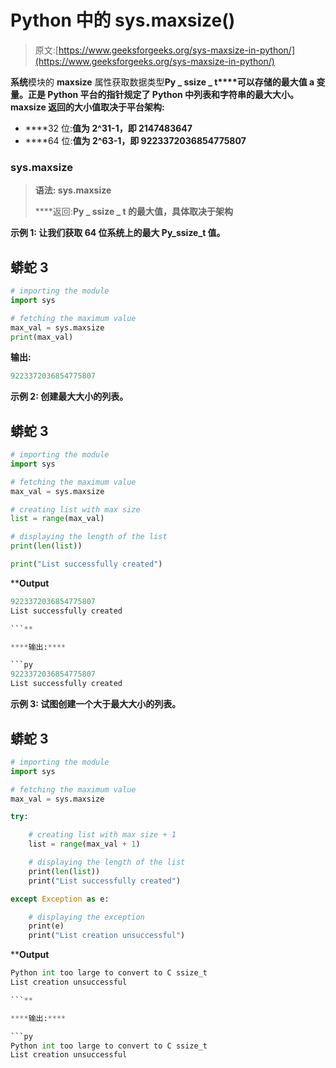 # Python 中的 sys.maxsize()

> 原文:[https://www.geeksforgeeks.org/sys-maxsize-in-python/](https://www.geeksforgeeks.org/sys-maxsize-in-python/)

**系统**模块的 **maxsize** 属性获取数据类型**Py _ ssize _ t****可以存储的最大值 a 变量。正是 Python 平台的指针规定了 Python 中列表和字符串的最大大小。maxsize 返回的大小值取决于平台架构:**

*   ****32 位:**值为 2^31-1，即 2147483647**
*   ****64 位:**值为 2^63-1，即 9223372036854775807**

### **sys.maxsize**

> ****语法:** sys.maxsize**
> 
> ****返回:**Py _ ssize _ t 的最大值，具体取决于架构**

****示例 1:** 让我们获取 64 位系统上的最大 Py_ssize_t 值。**

## **蟒蛇 3**

```py
# importing the module
import sys

# fetching the maximum value
max_val = sys.maxsize
print(max_val)
```

****输出:****

```py
9223372036854775807
```

****示例 2:** 创建最大大小的列表。**

## **蟒蛇 3**

```py
# importing the module
import sys

# fetching the maximum value
max_val = sys.maxsize

# creating list with max size
list = range(max_val)

# displaying the length of the list
print(len(list))

print("List successfully created")
```

****Output**

```py
9223372036854775807
List successfully created

```** 

****输出:****

```py
9223372036854775807
List successfully created
```

****示例 3:** 试图创建一个大于最大大小的列表。**

## **蟒蛇 3**

```py
# importing the module
import sys

# fetching the maximum value
max_val = sys.maxsize

try:

    # creating list with max size + 1
    list = range(max_val + 1)

    # displaying the length of the list
    print(len(list))
    print("List successfully created")

except Exception as e:

    # displaying the exception
    print(e)
    print("List creation unsuccessful")
```

****Output**

```py
Python int too large to convert to C ssize_t
List creation unsuccessful

```** 

****输出:****

```py
Python int too large to convert to C ssize_t
List creation unsuccessful
```